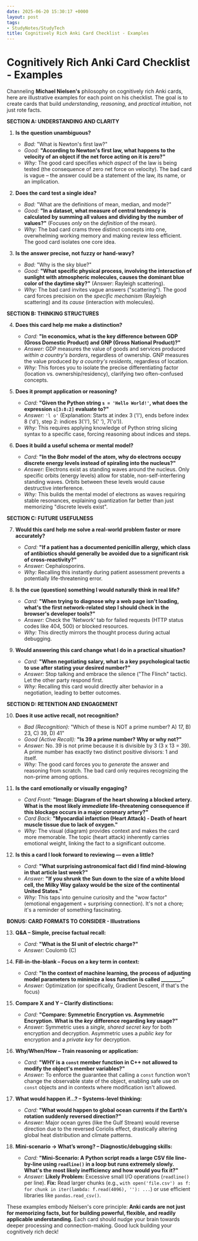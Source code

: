 ```yaml
---
date: 2025-06-20 15:30:17 +0000
layout: post
tags:
- StudyNotes/StudyTech
title: Cognitively Rich Anki Card Checklist - Examples
---
```


# Cognitively Rich Anki Card Checklist - Examples

Channeling **Michael Nielsen's** philosophy on cognitively rich Anki cards, here are illustrative examples for each point on his checklist. The goal is to create cards that build *understanding*, *reasoning*, and *practical intuition*, not just rote facts.

**SECTION A: UNDERSTANDING AND CLARITY**

1.  **Is the question unambiguous?**
    *   *Bad:* "What is Newton's first law?"
    *   *Good:* **"According to Newton's first law, what happens to the velocity of an object if the net force acting on it is zero?"**
    *   *Why:* The good card specifies *which aspect* of the law is being tested (the consequence of zero net force on velocity). The bad card is vague – the answer could be a statement of the law, its name, or an implication.

2.  **Does the card test a single idea?**
    *   *Bad:* "What are the definitions of mean, median, and mode?"
    *   *Good:* **"In a dataset, what measure of central tendency is calculated by summing all values and dividing by the number of values?"** (Focuses *only* on the *definition* of the mean).
    *   *Why:* The bad card crams three distinct concepts into one, overwhelming working memory and making review less efficient. The good card isolates one core idea.

3.  **Is the answer precise, not fuzzy or hand-wavy?**
    *   *Bad:* "Why is the sky blue?"
    *   *Good:* **"What specific physical process, involving the interaction of sunlight with atmospheric molecules, causes the dominant blue color of the daytime sky?"** (Answer: Rayleigh scattering).
    *   *Why:* The bad card invites vague answers ("scattering"). The good card forces precision on the *specific mechanism* (Rayleigh scattering) and its *cause* (interaction with molecules).

**SECTION B: THINKING STRUCTURES**

4.  **Does this card help me make a distinction?**
    *   *Card:* **"In economics, what is the key difference between GDP (Gross Domestic Product) and GNP (Gross National Product)?"**
    *   *Answer:* GDP measures the value of goods and services produced *within a country's borders*, regardless of ownership. GNP measures the value produced *by a country's residents*, regardless of location.
    *   *Why:* This forces you to isolate the precise differentiating factor (location vs. ownership/residency), clarifying two often-confused concepts.

5.  **Does it prompt application or reasoning?**
    *   *Card:* **"Given the Python string `s = 'Hello World!'`, what does the expression `s[3:8:2]` evaluate to?"**
    *   *Answer:* `'l o'` (Explanation: Starts at index 3 ('l'), ends before index 8 ('d'), step 2: indices 3('l'), 5(' '), 7('o')).
    *   *Why:* This requires applying knowledge of Python string slicing syntax to a specific case, forcing reasoning about indices and steps.

6.  **Does it build a useful schema or mental model?**
    *   *Card:* **"In the Bohr model of the atom, why do electrons occupy discrete energy levels instead of spiraling into the nucleus?"**
    *   *Answer:* Electrons exist as standing waves around the nucleus. Only specific orbits (energy levels) allow for stable, non-self-interfering standing waves. Orbits between these levels would cause destructive interference.
    *   *Why:* This builds the mental model of electrons as waves requiring stable resonances, explaining quantization far better than just memorizing "discrete levels exist".

**SECTION C: FUTURE USEFULNESS**

7.  **Would this card help me solve a real-world problem faster or more accurately?**
    *   *Card:* **"If a patient has a documented penicillin allergy, which class of antibiotics should generally be avoided due to a significant risk of cross-reactivity?"**
    *   *Answer:* Cephalosporins.
    *   *Why:* Recalling this instantly during patient assessment prevents a potentially life-threatening error.

8.  **Is the cue (question) something I would naturally think in real life?**
    *   *Card:* **"When trying to diagnose why a web page isn't loading, what's the first network-related step I should check in the browser's developer tools?"**
    *   *Answer:* Check the 'Network' tab for failed requests (HTTP status codes like 404, 500) or blocked resources.
    *   *Why:* This directly mirrors the thought process during actual debugging.

9.  **Would answering this card change what I do in a practical situation?**
    *   *Card:* **"When negotiating salary, what is a key psychological tactic to use after stating your desired number?"**
    *   *Answer:* Stop talking and embrace the silence ("The Flinch" tactic). Let the other party respond first.
    *   *Why:* Recalling this card would directly alter behavior in a negotiation, leading to better outcomes.

**SECTION D: RETENTION AND ENGAGEMENT**

10. **Does it use active recall, not recognition?**
    *   *Bad (Recognition):* "Which of these is NOT a prime number? A) 17, B) 23, C) 39, D) 41"
    *   *Good (Active Recall):* **"Is 39 a prime number? Why or why not?"**
    *   *Answer:* No. 39 is not prime because it is divisible by 3 (3 x 13 = 39). A prime number has exactly two distinct positive divisors: 1 and itself.
    *   *Why:* The good card forces you to *generate* the answer and reasoning from scratch. The bad card only requires recognizing the non-prime among options.

11. **Is the card emotionally or visually engaging?**
    *   *Card Front:* **"Image: Diagram of the heart showing a blocked artery. What is the most likely *immediate* life-threatening consequence if this blockage occurs in a major coronary artery?"**
    *   *Card Back:* **"Myocardial infarction (Heart Attack) - Death of heart muscle tissue due to lack of oxygen."**
    *   *Why:* The visual (diagram) provides context and makes the card more memorable. The topic (heart attack) inherently carries emotional weight, linking the fact to a significant outcome.

12. **Is this a card I look forward to reviewing — even a little?**
    *   *Card:* **"What surprising astronomical fact did I find mind-blowing in that article last week?"**
    *   *Answer:* **"If you shrunk the Sun down to the size of a white blood cell, the Milky Way galaxy would be the size of the continental United States."**
    *   *Why:* This taps into genuine curiosity and the "wow factor" (emotional engagement + surprising connection). It's not a chore; it's a reminder of something fascinating.

**BONUS: CARD FORMATS TO CONSIDER - Illustrations**

13. **Q&A – Simple, precise factual recall:**
    *   *Card:* **"What is the SI unit of electric charge?"**
    *   *Answer:* Coulomb (C)

14. **Fill-in-the-blank – Focus on a key term in context:**
    *   *Card:* **"In the context of machine learning, the process of adjusting model parameters to minimize a loss function is called ________."**
    *   *Answer:* Optimization (or specifically, Gradient Descent, if that's the focus)

15. **Compare X and Y – Clarify distinctions:**
    *   *Card:* **"Compare: Symmetric Encryption vs. Asymmetric Encryption. What is the *key* difference regarding key usage?"**
    *   *Answer:* Symmetric uses a *single, shared secret key* for both encryption and decryption. Asymmetric uses a *public key* for encryption and a *private key* for decryption.

16. **Why/When/How – Train reasoning or application:**
    *   *Card:* **"WHY is a `const` member function in C++ not allowed to modify the object's member variables?"**
    *   *Answer:* To enforce the guarantee that calling a `const` function won't change the observable state of the object, enabling safe use on `const` objects and in contexts where modification isn't allowed.

17. **What would happen if...? – Systems-level thinking:**
    *   *Card:* **"What would happen to global ocean currents if the Earth's rotation suddenly reversed direction?"**
    *   *Answer:* Major ocean gyres (like the Gulf Stream) would reverse direction due to the reversed Coriolis effect, drastically altering global heat distribution and climate patterns.

18. **Mini-scenario → What’s wrong? – Diagnostic/debugging skills:**
    *   *Card:* **"Mini-Scenario: A Python script reads a large CSV file line-by-line using `readline()` in a loop but runs extremely slowly. What's the most likely inefficiency and how would you fix it?"**
    *   *Answer:* **Likely Problem:** Excessive small I/O operations (`readline()` per line). **Fix:** Read larger chunks (e.g., `with open('file.csv') as f: for chunk in iter(lambda: f.read(4096), ''): ...`) or use efficient libraries like `pandas.read_csv()`.

These examples embody Nielsen's core principle: **Anki cards are not just for memorizing facts, but for building powerful, flexible, and readily applicable understanding.** Each card should nudge your brain towards deeper processing and connection-making. Good luck building your cognitively rich deck!
